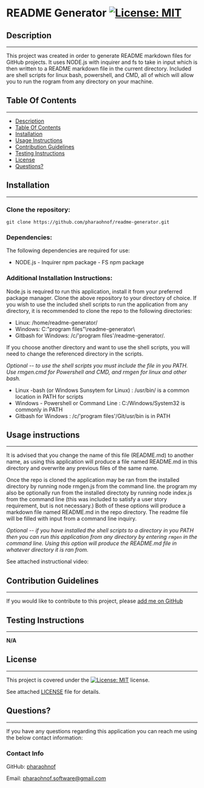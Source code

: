 #  README Generator   [![License: MIT](https://img.shields.io/badge/License-MIT-yellow.svg)](https://opensource.org/licenses/MIT)

  ##  Description

***

  This project was created in order to generate README markdown files for GitHub projects. It uses NODE.js with inquirer and fs to take in input which is then written to a README markdown file in the current directory. Included are shell scripts for linux bash, powershell, and CMD, all of which will allow you to run the rogram from any directory on your machine.
  
  ## Table Of Contents  

***
  * [Description](#Description)
  * [Table Of Contents](#table-of-contents)
  * [Installation](#Installation)
  * [Usage Instructions](#usage-instructions)
  * [Contribution Guidelines](#contribution-guidelines)
  * [Testing Instructions](#testing-instructions)
  * [License](#License)
  * [Questions?](#questions)

  ##  Installation

***

  ### Clone the repository: 
    git clone https://github.com/pharaohnof/readme-generator.git  
      
  ### Dependencies:  
  The following dependencies are required for use:  
  * NODE.js   - Inquirer npm package  - FS npm package
    
  ### Additional Installation Instructions:
  Node.js is required to run this application, install it from your preferred package manager. Clone the above repository to your directory of choice. If you wish to use the included shell scripts to run the application from any directory, it is recommended to clone the repo to the following directories:  
  * Linux: /home/readme-generator/  
  * Windows: C:\"program files"\readme-generator\  
  * Gitbash for Windows: /c/'program files'/readme-generator/.  
    
  If you choose another directory and want to use the shell scripts, you will need to change the referenced directory in the scripts.  
  
  *Optional -- to use the shell scripts you must include the file in you PATH. Use rmgen.cmd for Powershell and CMD, and rmgen for linux and other bash.*
  - Linux -bash (or Windows Sunsytem for Linux) : /usr/bin/ is a common location in PATH for scripts
  - Windows - Powershell or Command Line : C:/Windows/System32 is commonly in PATH
  - Gitbash for Windows : /c/'program files'/Git/usr/bin is in PATH
    
  ##  Usage instructions  

***
It is advised that you change the name of this file (README.md) to another name, as using this application will produce a file named README.md in this directory and overwrite any previous files of the same name.

Once the repo is cloned the application may be ran from the installed directory by running node rmgen.js from the command line. the program my also be optionally run from the installed directoty by running node index.js from the command line (this was included to satisfy a user story requirement, but is not necessary.) Both of these options will produce a markdown file named README.md in the repo directory. The readme file will be filled with input from a command line inquiry.

*Optional -- if you have installed the shell scripts to a directory in you PATH then you can run this application from any directory by entering `rmgen` in the command line. Using this option will produce the README.md file in whatever directory it is ran from.*

See attached instructional video:


    
  ##  Contribution Guidelines  

***
    
  If you would like to contribute to this project, please [add me on GitHub](https://github.com/pharaohnof)    
  ##  Testing Instructions  

  ***
    
  **N/A**  
    
  ##  License

  ***
      
  This project is covered under the [![License: MIT](https://img.shields.io/badge/License-MIT-yellow.svg)](https://opensource.org/licenses/MIT) license.  
    
  See attached [LICENSE](./LICENSE) file for details.  
    
  ##  Questions?  

  ***
  
  If you have any questions regarding this application you can reach me using the below contact information:  
  ### Contact Info  
    
  GitHub: [pharaohnof](https://github.com/pharaohnof)

  Email:  pharaohnof.software@gmail.com  
